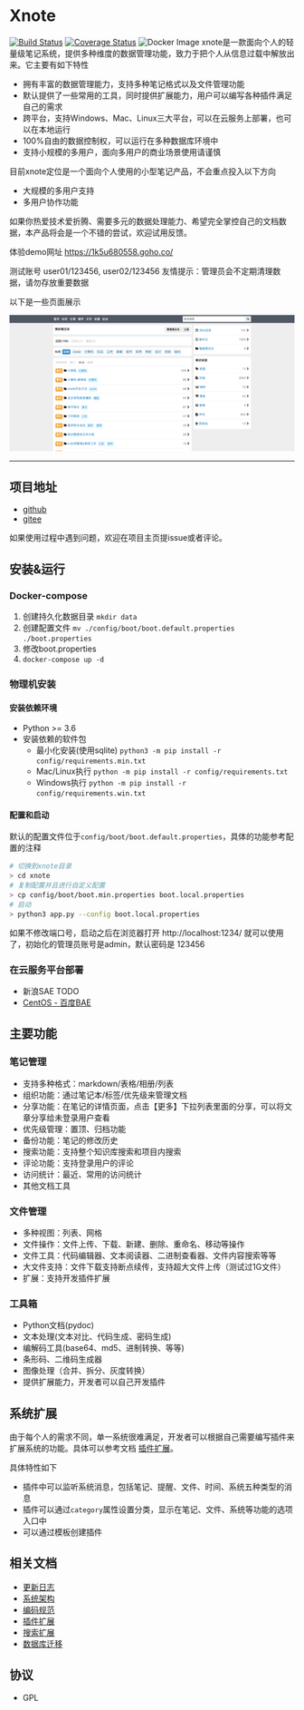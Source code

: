 # Xnote

[![Build Status](https://travis-ci.org/xupingmao/xnote.svg?branch=master)](https://travis-ci.org/xupingmao/xnote)
[![Coverage Status](https://coveralls.io/repos/github/xupingmao/xnote/badge.svg?branch=master)](https://coveralls.io/github/xupingmao/xnote?branch=master)
![Docker Image](https://img.shields.io/docker/pulls/donjuanplatinum/xnote)
xnote是一款面向个人的轻量级笔记系统，提供多种维度的数据管理功能，致力于把个人从信息过载中解放出来。它主要有如下特性

- 拥有丰富的数据管理能力，支持多种笔记格式以及文件管理功能
- 默认提供了一些常用的工具，同时提供扩展能力，用户可以编写各种插件满足自己的需求
- 跨平台，支持Windows、Mac、Linux三大平台，可以在云服务上部署，也可以在本地运行
- 100%自由的数据控制权，可以运行在多种数据库环境中
- 支持小规模的多用户，面向多用户的商业场景使用请谨慎

目前xnote定位是一个面向个人使用的小型笔记产品，不会重点投入以下方向
- 大规模的多用户支持
- 多用户协作功能

如果你热爱技术爱折腾、需要多元的数据处理能力、希望完全掌控自己的文档数据，本产品将会是一个不错的尝试，欢迎试用反馈。


体验demo网址 https://1k5u680558.goho.co/

测试账号 user01/123456, user02/123456 友情提示：管理员会不定期清理数据，请勿存放重要数据

以下是一些页面展示

![笔记](./docs/screenshots/xnote_v2.9.2_home.png)



-----
## 项目地址

- [github](https://github.com/xupingmao/xnote)
- [gitee](https://gitee.com/xupingmao/xnote)

如果使用过程中遇到问题，欢迎在项目主页提issue或者评论。

## 安装&运行

### Docker-compose
1. 创建持久化数据目录 ```mkdir data```
2. 创建配置文件 `mv ./config/boot/boot.default.properties ./boot.properties`
3. 修改boot.properties
4. ```docker-compose up -d```

### 物理机安装

#### 安装依赖环境

- Python >= 3.6
- 安装依赖的软件包
    - 最小化安装(使用sqlite) `python3 -m pip install -r config/requirements.min.txt`
    - Mac/Linux执行 ```python -m pip install -r config/requirements.txt```
    - Windows执行 `python -m pip install -r config/requirements.win.txt`

#### 配置和启动


默认的配置文件位于`config/boot/boot.default.properties`，具体的功能参考配置的注释

```sh
# 切换到xnote目录
> cd xnote
# 复制配置并且进行自定义配置
> cp config/boot/boot.min.properties boot.local.properties
# 启动
> python3 app.py --config boot.local.properties
```

如果不修改端口号，启动之后在浏览器打开 http://localhost:1234/ 就可以使用了，初始化的管理员账号是admin，默认密码是 123456

### 在云服务平台部署

- 新浪SAE TODO
- [CentOS - 百度BAE](https://blog.csdn.net/u011320646/article/details/126334377) 

## 主要功能

### 笔记管理
- 支持多种格式：markdown/表格/相册/列表
- 组织功能：通过笔记本/标签/优先级来管理文档
- 分享功能：在笔记的详情页面，点击【更多】下拉列表里面的分享，可以将文章分享给未登录用户查看
- 优先级管理：置顶、归档功能
- 备份功能：笔记的修改历史
- 搜索功能：支持整个知识库搜索和项目内搜索
- 评论功能：支持登录用户的评论
- 访问统计：最近、常用的访问统计
- 其他文档工具

### 文件管理
- 多种视图：列表、网格
- 文件操作：文件上传、下载、新建、删除、重命名、移动等操作
- 文件工具：代码编辑器、文本阅读器、二进制查看器、文件内容搜索等等
- 大文件支持：文件下载支持断点续传，支持超大文件上传（测试过1G文件）
- 扩展：支持开发插件扩展

### 工具箱
- Python文档(pydoc)
- 文本处理(文本对比、代码生成、密码生成)
- 编解码工具(base64、md5、进制转换、等等)
- 条形码、二维码生成器
- 图像处理（合并、拆分、灰度转换）
- 提供扩展能力，开发者可以自己开发插件

## 系统扩展

由于每个人的需求不同，单一系统很难满足，开发者可以根据自己需要编写插件来扩展系统的功能。具体可以参考文档 [插件扩展](./docs/plugins.md)。

具体特性如下

- 插件中可以监听系统消息，包括笔记、提醒、文件、时间、系统五种类型的消息
- 插件可以通过`category`属性设置分类，显示在笔记、文件、系统等功能的选项入口中
- 可以通过模板创建插件

## 相关文档
- [更新日志](./docs/changelog.md)
- [系统架构](./docs/architecture.md)
- [编码规范](./docs/code_style.md)
- [插件扩展](./docs/plugins.md)
- [搜索扩展](./docs/search_extension.md)
- [数据库迁移](./docs/db_migrate.md)

## 协议

- GPL
